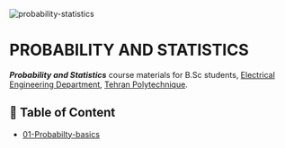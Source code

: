 ![probability-statistics](https://socialify.git.ci/hamedzeinalzadeh/probability-statistics/image?descriptionEditable=&font=KoHo&forks=1&logo=https%3A%2F%2Fb.kisscc0.com%2F20180705%2Fbhw%2Fkisscc0-mathematical-statistics-chart-probability-and-stat-graphics-rounded-5b3e6a4688e664.3627713815308170945608.png&name=1&owner=1&pattern=Circuit%20Board&stargazers=1&theme=Light)

# PROBABILITY AND STATISTICS
***Probability and Statistics*** course materials for B.Sc students, [Electrical Engineering Department](https://aut.ac.ir/en), [Tehran Polytechnique](https://aut.ac.ir/en). 


## :bookmark_tabs: Table of Content
- [01-Probabilty-basics](01-Probabilty-basics)
